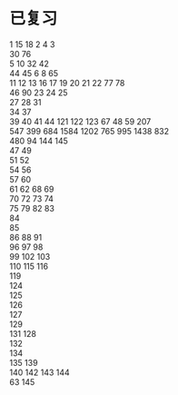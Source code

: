 # 已复习 
1		15		18		2		4		3  	
30		76  
5		10		32		42  
44		45		6		8		65  
11		12		13		16		17		19		20		21		22		77		78  
46		90		23		24		25  
27		28		31  
34		37  
39		40		41		44		121     122     123     67		48		59		207  
547     399     684     1584	1202	765     995     1438    832  
480     94      144     145  
47      49  
51      52  
54      56  
57      60  
61      62      68      69  
70      72      73      74  
75      79      82      83  
84  
85  
86      88      91  
96      97      98  
99      102     103  
110     115     116  
119  
124  
125  
126  
127  
129  
131     128  
132  
134  
135     139  
140
142     143     144  
63      145  
